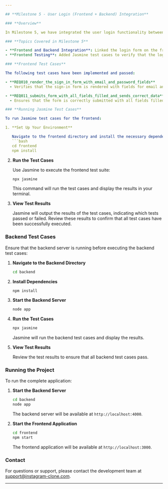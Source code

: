 ```yaml
---

## **Milestone 5 - User Login (Frontend + Backend) Integration**

### **Overview**

In Milestone 5, we have integrated the user login functionality between the frontend and backend. This milestone ensures that users can log in using their credentials, with the frontend sending data to the backend for validation.

### **Topics Covered in Milestone 5**

- **Frontend and Backend Integration**: Linked the login form on the frontend with the backend login endpoint to enable user authentication.
- **Frontend Testing**: Added Jasmine test cases to verify that the login form functions correctly.

### **Frontend Test Cases**

The following test cases have been implemented and passed:

- **REQ010_render_the_sign_in_form_with_email_and_password_fields**
  - Verifies that the sign-in form is rendered with fields for email and password.

- **REQ011_submits_form_with_all_fields_filled_and_sends_correct_data**
  - Ensures that the form is correctly submitted with all fields filled and the data sent to the backend is accurate.

### **Running Jasmine Test Cases**

To run Jasmine test cases for the frontend:

1. **Set Up Your Environment**

   Navigate to the frontend directory and install the necessary dependencies:
   ```bash
   cd frontend
   npm install
   ```

2. **Run the Test Cases**

   Use Jasmine to execute the frontend test suite:
   ```bash
   npx jasmine
   ```

   This command will run the test cases and display the results in your terminal.

3. **View Test Results**

   Jasmine will output the results of the test cases, indicating which tests passed or failed. Review these results to confirm that all test cases have been successfully executed.

### **Backend Test Cases**

Ensure that the backend server is running before executing the backend test cases:

1. **Navigate to the Backend Directory**
   ```bash
   cd backend
   ```

2. **Install Dependencies**
   ```bash
   npm install
   ```

3. **Start the Backend Server**
   ```bash
   node app
   ```

4. **Run the Test Cases**
   ```bash
   npx jasmine
   ```

   Jasmine will run the backend test cases and display the results.

5. **View Test Results**

   Review the test results to ensure that all backend test cases pass.

### **Running the Project**

To run the complete application:

1. **Start the Backend Server**
   ```bash
   cd backend
   node app
   ```

   The backend server will be available at `http://localhost:4000`.

2. **Start the Frontend Application**
   ```bash
   cd frontend
   npm start
   ```

   The frontend application will be available at `http://localhost:3000`.

### **Contact**

For questions or support, please contact the development team at [support@instagram-clone.com](mailto:support@instagram-clone.com).

---
```

